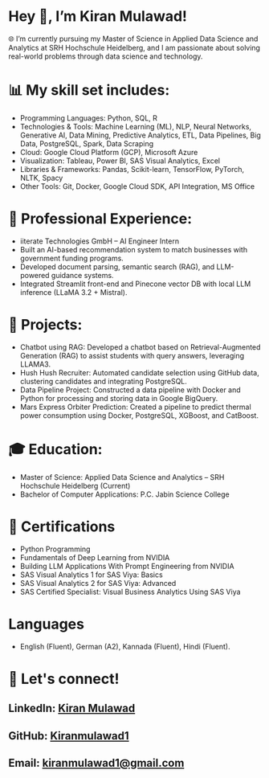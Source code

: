 # Hey 👋, I’m Kiran Mulawad!
🌐 I’m currently pursuing my Master of Science in Applied Data Science and Analytics at SRH Hochschule Heidelberg, and I am passionate about solving real-world problems through data science and technology.

# 📊 My skill set includes:
* Programming Languages: Python, SQL, R
* Technologies & Tools: Machine Learning (ML), NLP, Neural Networks, Generative AI, Data Mining, Predictive Analytics, ETL, Data Pipelines, Big Data, PostgreSQL, Spark, Data Scraping
* Cloud: Google Cloud Platform (GCP), Microsoft Azure
* Visualization: Tableau, Power BI, SAS Visual Analytics, Excel
* Libraries & Frameworks: Pandas, Scikit-learn, TensorFlow, PyTorch, NLTK, Spacy
* Other Tools: Git, Docker, Google Cloud SDK, API Integration, MS Office

# 💼 Professional Experience:
* iiterate Technologies GmbH – AI Engineer Intern
* Built an AI-based recommendation system to match businesses with government funding programs.
* Developed document parsing, semantic search (RAG), and LLM-powered guidance systems.
* Integrated Streamlit front-end and Pinecone vector DB with local LLM inference (LLaMA 3.2 + Mistral).

# 🚀 Projects:
* Chatbot using RAG: Developed a chatbot based on Retrieval-Augmented Generation (RAG) to assist students with query answers, leveraging LLAMA3.
* Hush Hush Recruiter: Automated candidate selection using GitHub data, clustering candidates and integrating PostgreSQL.
* Data Pipeline Project: Constructed a data pipeline with Docker and Python for processing and storing data in Google BigQuery.
* Mars Express Orbiter Prediction: Created a pipeline to predict thermal power consumption using Docker, PostgreSQL, XGBoost, and CatBoost.
  
# 🎓 Education:
* Master of Science: Applied Data Science and Analytics – SRH Hochschule Heidelberg (Current)
* Bachelor of Computer Applications: P.C. Jabin Science College

# 🚀 Certifications
* Python Programming
* Fundamentals of Deep Learning from NVIDIA
* Building LLM Applications With Prompt Engineering from NVIDIA
* SAS Visual Analytics 1 for SAS Viya: Basics
* SAS Visual Analytics 2 for SAS Viya: Advanced
* SAS Certified Specialist: Visual Business Analytics Using SAS Viya

# Languages
* English (Fluent), German (A2), Kannada (Fluent), Hindi (Fluent).

# 🔗 Let's connect!
## LinkedIn: [Kiran Mulawad](https://www.linkedin.com/in/kiran-mulawad-4573b8229/)
## GitHub: [Kiranmulawad1](https://github.com/Kiranmulawad1)
## Email: kiranmulawad1@gmail.com


<!--
**Kiranmulawad1/Kiranmulawad1** is a ✨ _special_ ✨ repository because its `README.md` (this file) appears on your GitHub profile.

Here are some ideas to get you started:

- 🔭 I’m currently working on ...
- 🌱 I’m currently learning ...
- 👯 I’m looking to collaborate on ...
- 🤔 I’m looking for help with ...
- 💬 Ask me about ...
- 📫 How to reach me: ...
- 😄 Pronouns: ...
- ⚡ Fun fact: ...
-->
